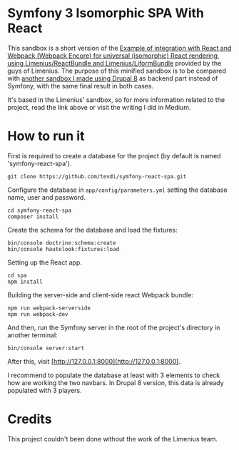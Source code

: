 Symfony 3 Isomorphic SPA With React
===================================

This sandbox is a short version of the [Example of integration with React and Webpack (Webpack Encore) for universal (isomorphic) React rendering, using Limenius/ReactBundle and Limenius/LiformBundle](https://github.com/Limenius/symfony-react-sandbox) provided by the guys of Limenius. The purpose of this minified sandbox is to be compared with [another sandbox I made using Drupal 8](https://github.com/tevdi/drupal8-react-spa) as backend part instead of Symfony, with the same final result in both cases.

It's based in the Limenius' sandbox, so for more information related to the project, read the link above or visit the
writing I did in Medium.

How to run it
=============

First is required to create a database for the project (by default is named 'symfony-react-spa').
    
    git clone https://github.com/tevdi/symfony-react-spa.git
    
Configure the database in `app/config/parameters.yml` setting the database name, user and password.
    
    cd symfony-react-spa
    composer install
    
Create the schema for the database and load the fixtures:

    bin/console doctrine:schema:create
    bin/console hautelook:fixtures:load

Setting up the React app.

    cd spa
    npm install

Building the server-side and client-side react Webpack bundle:
    
    npm run webpack-serverside
    npm run webpack-dev
    
And then, run the Symfony server in the root of the project's directory in another terminal:

    bin/console server:start
    
After this, visit [http://127.0.0.1:8000](http://127.0.0.1:8000).

I recommend to populate the database at least with 3 elements to check how are working the two navbars. In Drupal 8 version,
this data is already populated with 3 players.

Credits
=======

This project couldn't been done without the work of the Limenius team.